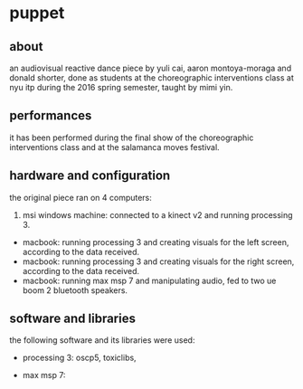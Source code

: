 # puppet

## about

an audiovisual reactive dance piece by yuli cai, aaron montoya-moraga and donald shorter, done as students at the choreographic interventions class at nyu itp during the 2016 spring semester, taught by mimi yin.

## performances

it has been performed during the final show of the choreographic interventions class and at the salamanca moves festival.

## hardware and configuration

the original piece ran on 4 computers:

1. msi windows machine: connected to a kinect v2 and running processing 3.
* macbook: running processing 3 and creating visuals for the left screen, according to the data received.
* macbook: running processing 3 and creating visuals for the right screen, according to the data received.
* macbook: running max msp 7 and manipulating audio, fed to two ue boom 2 bluetooth speakers.

## software and libraries

the following software and its libraries were used:

* processing 3: oscp5, toxiclibs,

* max msp 7:
